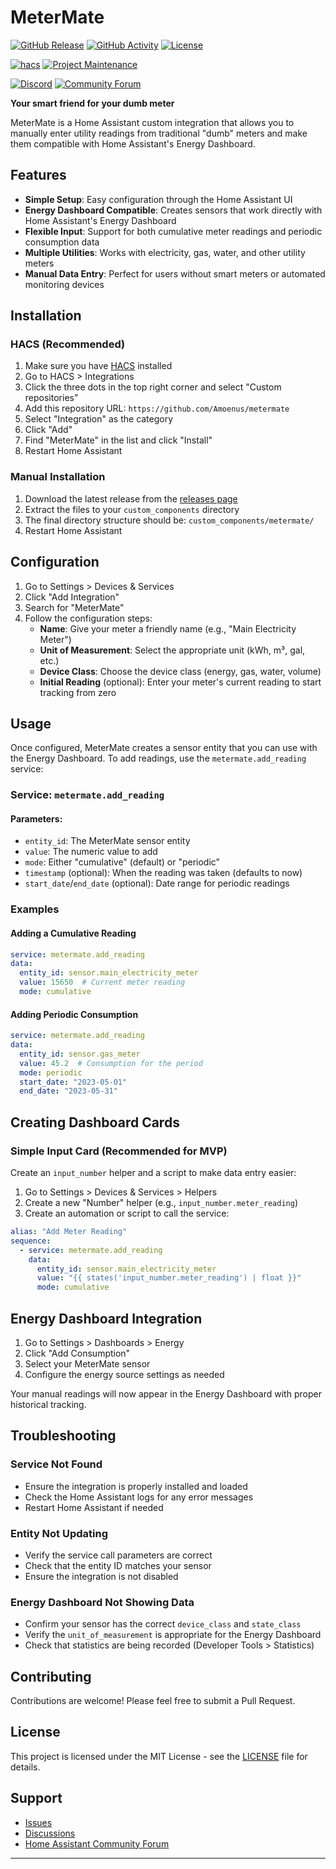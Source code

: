 # MeterMate

[![GitHub Release][releases-shield]][releases]
[![GitHub Activity][commits-shield]][commits]
[![License][license-shield]](LICENSE)

[![hacs][hacsbadge]][hacs]
[![Project Maintenance][maintenance-shield]][user_profile]

[![Discord][discord-shield]][discord]
[![Community Forum][forum-shield]][forum]

**Your smart friend for your dumb meter**

MeterMate is a Home Assistant custom integration that allows you to manually enter utility readings from traditional "dumb" meters and make them compatible with Home Assistant's Energy Dashboard.

## Features

- **Simple Setup**: Easy configuration through the Home Assistant UI
- **Energy Dashboard Compatible**: Creates sensors that work directly with Home Assistant's Energy Dashboard
- **Flexible Input**: Support for both cumulative meter readings and periodic consumption data
- **Multiple Utilities**: Works with electricity, gas, water, and other utility meters
- **Manual Data Entry**: Perfect for users without smart meters or automated monitoring devices

## Installation

### HACS (Recommended)

1. Make sure you have [HACS](https://hacs.xyz/) installed
2. Go to HACS > Integrations
3. Click the three dots in the top right corner and select "Custom repositories"
4. Add this repository URL: `https://github.com/Amoenus/metermate`
5. Select "Integration" as the category
6. Click "Add"
7. Find "MeterMate" in the list and click "Install"
8. Restart Home Assistant

### Manual Installation

1. Download the latest release from the [releases page](https://github.com/Amoenus/metermate/releases)
2. Extract the files to your `custom_components` directory
3. The final directory structure should be: `custom_components/metermate/`
4. Restart Home Assistant

## Configuration

1. Go to Settings > Devices & Services
2. Click "Add Integration"
3. Search for "MeterMate"
4. Follow the configuration steps:
   - **Name**: Give your meter a friendly name (e.g., "Main Electricity Meter")
   - **Unit of Measurement**: Select the appropriate unit (kWh, m³, gal, etc.)
   - **Device Class**: Choose the device class (energy, gas, water, volume)
   - **Initial Reading** (optional): Enter your meter's current reading to start tracking from zero

## Usage

Once configured, MeterMate creates a sensor entity that you can use with the Energy Dashboard. To add readings, use the `metermate.add_reading` service:

### Service: `metermate.add_reading`

#### Parameters:
- `entity_id`: The MeterMate sensor entity
- `value`: The numeric value to add
- `mode`: Either "cumulative" (default) or "periodic"
- `timestamp` (optional): When the reading was taken (defaults to now)
- `start_date`/`end_date` (optional): Date range for periodic readings

### Examples

#### Adding a Cumulative Reading
```yaml
service: metermate.add_reading
data:
  entity_id: sensor.main_electricity_meter
  value: 15650  # Current meter reading
  mode: cumulative
```

#### Adding Periodic Consumption
```yaml
service: metermate.add_reading
data:
  entity_id: sensor.gas_meter
  value: 45.2  # Consumption for the period
  mode: periodic
  start_date: "2023-05-01"
  end_date: "2023-05-31"
```

## Creating Dashboard Cards

### Simple Input Card (Recommended for MVP)

Create an `input_number` helper and a script to make data entry easier:

1. Go to Settings > Devices & Services > Helpers
2. Create a new "Number" helper (e.g., `input_number.meter_reading`)
3. Create an automation or script to call the service:

```yaml
alias: "Add Meter Reading"
sequence:
  - service: metermate.add_reading
    data:
      entity_id: sensor.main_electricity_meter
      value: "{{ states('input_number.meter_reading') | float }}"
      mode: cumulative
```

## Energy Dashboard Integration

1. Go to Settings > Dashboards > Energy
2. Click "Add Consumption"
3. Select your MeterMate sensor
4. Configure the energy source settings as needed

Your manual readings will now appear in the Energy Dashboard with proper historical tracking.

## Troubleshooting

### Service Not Found
- Ensure the integration is properly installed and loaded
- Check the Home Assistant logs for any error messages
- Restart Home Assistant if needed

### Entity Not Updating
- Verify the service call parameters are correct
- Check that the entity ID matches your sensor
- Ensure the integration is not disabled

### Energy Dashboard Not Showing Data
- Confirm your sensor has the correct `device_class` and `state_class`
- Verify the `unit_of_measurement` is appropriate for the Energy Dashboard
- Check that statistics are being recorded (Developer Tools > Statistics)

## Contributing

Contributions are welcome! Please feel free to submit a Pull Request.

## License

This project is licensed under the MIT License - see the [LICENSE](LICENSE) file for details.

## Support

- [Issues](https://github.com/Amoenus/metermate/issues)
- [Discussions](https://github.com/Amoenus/metermate/discussions)
- [Home Assistant Community Forum](https://community.home-assistant.io/)

---

[commits-shield]: https://img.shields.io/github/commit-activity/y/Amoenus/metermate.svg?style=for-the-badge
[commits]: https://github.com/Amoenus/metermate/commits/main
[discord]: https://discord.gg/Qa5fW2R
[discord-shield]: https://img.shields.io/discord/330944238910963714.svg?style=for-the-badge
[forum-shield]: https://img.shields.io/badge/community-forum-brightgreen.svg?style=for-the-badge
[forum]: https://community.home-assistant.io/
[hacs]: https://github.com/hacs/integration
[hacsbadge]: https://img.shields.io/badge/HACS-Custom-orange.svg?style=for-the-badge
[license-shield]: https://img.shields.io/github/license/Amoenus/metermate.svg?style=for-the-badge
[maintenance-shield]: https://img.shields.io/badge/maintainer-Amoenus-blue.svg?style=for-the-badge
[releases-shield]: https://img.shields.io/github/release/Amoenus/metermate.svg?style=for-the-badge
[releases]: https://github.com/Amoenus/metermate/releases
[user_profile]: https://github.com/Amoenus
